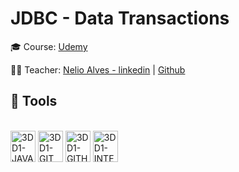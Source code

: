 # JDBC - Data Transactions


🎓 Course: [Udemy](https://www.udemy.com/course/java-curso-completo/)

👨‍🏫 Teacher: [Nelio Alves - linkedin](https://www.linkedin.com/in/nelio-alves/) | [Github](https://github.com/acenelio)


## 🧰 Tools

<div style="display: inline_block"><br>
  <img align="center" alt="3DD1-JAVA" height="50" width="40" src="https://cdn.jsdelivr.net/gh/devicons/devicon/icons/java/java-original.svg">
  <img align="center" alt="3DD1-GIT" height="50" width="40" src="https://cdn.jsdelivr.net/gh/devicons/devicon/icons/git/git-original.svg">
  <img align="center" alt="3DD1-GITHUB" height="50" width="40" src="https://cdn.jsdelivr.net/gh/devicons/devicon/icons/github/github-original.svg">
  <img align="center" alt="3DD1-INTELLIJ" height="50" width="40" src="https://cdn.jsdelivr.net/gh/devicons/devicon/icons/intellij/intellij-original.svg">
</div>
